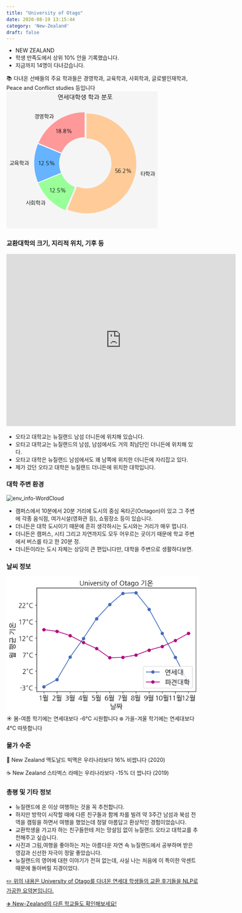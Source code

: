 ```yaml
---
title: "University of Otago"
date: 2020-08-19 13:15:44
category: 'New-Zealand'
draft: false
---
```



* NEW ZEALAND
* 학생 만족도에서 상위 10% 안을 기록했습니다.
* 지금까지 14명이 다녀갔습니다. 

📚 다녀온 선배들의 주요 학과들은 경영학과, 교육학과, 사회학과, 글로벌인재학과, Peace and Conflict studies 등입니다
![department-info](../plots/NZ000004.png)
### 교환대학의 크기, 지리적 위치, 기후 등
<iframe
width="600"
height="450"
frameborder="0" style="border:0"
src="https://www.google.com/maps/embed/v1/place?key=AIzaSyC9e1AME-pVmWC4hBpFdu5S4dKzyepa3HQ&q=University+of+Otago&center=-45.86468350000001,170.51442269999995&zoom=14" allowfullscreen>
</iframe>

* 오타고 대학교는 뉴질랜드 남섬 더니든에 위치해 있습니다.
* 오타고 대학교는 뉴질랜드의 남섬, 남섬에서도 거의 최남단인 더니든에 위치해 있다.
* 오타고 대학은 뉴질랜드 남섬에서도 꽤 남쪽에 위치한 더니든에 자리잡고 있다.
* 제가 갔던 오타고 대학은 뉴질랜드 더니든에 위치한 대학입니다.


### 대학 주변 환경

![env_info-WordCloud](../univ_wordclouds_okt/env_info/NZ000004_env_info_okt.png)

* 캠퍼스에서 10분에서 20분 거리에 도시의 중심 옥타곤(Octagon)이 있고 그 주변에 각종 음식점, 여가시설(영화관 등), 쇼핑장소 등이 있습니다.
* 더니든은 대학 도시이기 때문에 흔히 생각하시는 도시와는 거리가 매우 멉니다.
* 더니든은 캠퍼스, 시티 그리고 자연까지도 모두 어우르는 곳이기 때문에 학교 주변에서 버스를 타고 한 20분 정.
* 더니든이라는 도시 자체는 상당히 큰 편입니다만, 대학을 주변으로 생활하다보면.


### 날씨 정보 
 ![temparature_NZ000004](../plots/weather/NZ000004.png)
☀️ 봄-여름 학기에는 연세대보다 -6°C 시원합니다
❄️ 가을-겨울 학기에는 연세대보다 4°C 따뜻합니다
### 물가 수준 
🍔 New Zealand 맥도날드 빅맥은 우리나라보다 16% 비쌉니다 (2020)

☕️ New Zealand 스타벅스 라떼는 우리나라보다 -15% 더 쌉니다 (2019)

### 총평 및 기타 정보
* 뉴질랜드에 온 이상 여행하는 것을 꼭 추천합니다.
* 하지만 방학이 시작할 때에 다른 친구들과 함께 차를 빌려 약 3주간 남섬과 북섬 전역을 캠핑을 하면서 여행을 했었는데 정말 아름답고 환상적인 경험이었습니다.
* 교환학생을 가고자 하는 친구들한테 저는 망설임 없이 뉴질랜드 오타고 대학교를 추천해주고 싶습니다.
* 사진과 그림,여행을 좋아하는 저는 아름다운 자연 속 뉴질랜드에서 공부하며 받은 영감과 신선한 자극이 정말 좋았습니다.
* 뉴질랜드의 영어에 대한 이야기가 전혀 없는데, 사실 나는 처음에 이 특이한 악센트 때문에 돌아버릴 지경이었다.


[✏️ 위의 내용은 University of Otago를 다녀온 연세대 학생들의 교환 후기들을 NLP로 가공한 요약본입니다.](http://oia.yonsei.ac.kr/partner/expReport.asp?ucode=NZ000004&bgbn=A)

[✈️ New-Zealand의 다른 학교들도 확인해보세요!](https://yonsei-exchange.netlify.app/?category=New-Zealand)

